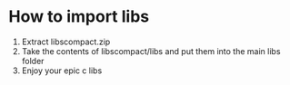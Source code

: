 # How to import libs
1. Extract libscompact.zip
2. Take the contents of libscompact/libs and put them into the main libs folder
3. Enjoy your epic c libs

